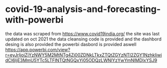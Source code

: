 # covid-19-analysis-and-forecasting-with-powerbi
the data was scraped from https://www.covid19india.org/
the site was last updated on oct 2021
the data cleansing code is provided and the dashbord desing is also provided
the powerbi dasbord is provided aswell
https://app.powerbi.com/view?r=eyJrIjoiZjYzNWY5M2MtNTg4Zi00ZDNkLTkxZTQtZGYzNTI2ZGY1NzhkIiwidCI6IjE3MmU5YTc5LTFlNTQtNGQxYi05ODQzLWNlYzYwYmNlMDIxYSJ9
